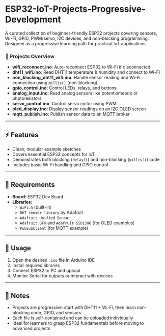 # ESP32-IoT-Projects-Progressive-Development
A curated collection of beginner-friendly ESP32 projects covering sensors, Wi-Fi, GPIO, PWM/servo, I2C devices, and non-blocking programming. Designed as a progressive learning path for practical IoT applications.

### 📁 Projects Overview

- **wifi_reconnect.ino**: Auto-reconnect ESP32 to Wi-Fi if disconnected
- **dht11_wifi.ino**: Read DHT11 temperature & humidity and connect to Wi-Fi
- **non_blocking_dht11_wifi.ino**: Handle sensor reading and Wi-Fi connection using `millis()` (non-blocking)
- **gpio_control.ino**: Control LEDs, relays, and buttons
- **analog_input.ino**: Read analog sensors like potentiometers or photoresistors
- **servo_control.ino**: Control servo motor using PWM
- **oled_display.ino**: Display sensor readings on an I2C OLED screen
- **mqtt_publish.ino**: Publish sensor data to an MQTT broker

---

## ⚡ Features

- Clean, modular example sketches  
- Covers essential ESP32 concepts for IoT  
- Demonstrates both blocking (`delay()`) and non-blocking (`millis()`) code  
- Includes basic Wi-Fi handling and GPIO control  

---

## 📝 Requirements

- **Board:** ESP32 Dev Board  
- **Libraries:**  
  - `WiFi.h` (built-in)  
  - `DHT sensor library` by Adafruit  
  - `Adafruit Unified Sensor`  
  - `Adafruit GFX` and `Adafruit SSD1306` (for OLED examples)  
  - `PubSubClient` (for MQTT example)

---

## 🚀 Usage

1. Open the desired `.ino` file in Arduino IDE  
2. Install required libraries  
3. Connect ESP32 to PC and upload  
4. Monitor Serial for outputs or interact with devices

---

## 📌 Notes

- Projects are progressive: start with DHT11 + Wi-Fi, then learn non-blocking code, GPIO, and sensors  
- Each file is self-contained and can be uploaded individually  
- Ideal for learners to grasp ESP32 fundamentals before moving to advanced projects 
